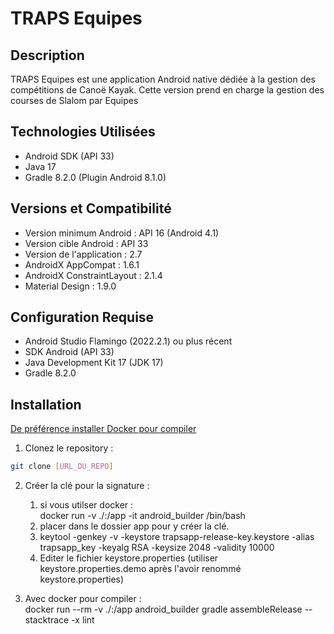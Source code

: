 # TRAPS Equipes

## Description
TRAPS Equipes est une application Android native dédiée à la gestion des compétitions de Canoë Kayak. 
Cette version prend en charge la gestion des courses de Slalom par Equipes 

## Technologies Utilisées
- Android SDK (API 33)
- Java 17
- Gradle 8.2.0 (Plugin Android 8.1.0)

## Versions et Compatibilité
- Version minimum Android : API 16 (Android 4.1)
- Version cible Android : API 33
- Version de l'application : 2.7
- AndroidX AppCompat : 1.6.1
- AndroidX ConstraintLayout : 2.1.4
- Material Design : 1.9.0

## Configuration Requise
- Android Studio Flamingo (2022.2.1) ou plus récent
- SDK Android (API 33)
- Java Development Kit 17 (JDK 17)
- Gradle 8.2.0

## Installation
[De préférence installer Docker pour compiler](https://github.com/strade03/Traps-Kayak/tree/main/Outils_Compilation)
1. Clonez le repository :
```bash
git clone [URL_DU_REPO]
``` 
2. Créer la clé pour la signature :
   1. si vous utilser docker :<br>
         docker run -v ./:/app -it android_builder /bin/bash
   2. placer dans le dossier app pour y créer la clé.
   3. keytool -genkey -v -keystore trapsapp-release-key.keystore -alias trapsapp_key -keyalg RSA -keysize 2048 -validity 10000
   4. Editer le fichier keystore.properties (utiliser keystore.properties.demo après l'avoir renommé keystore.properties)

3. Avec docker pour compiler :<br>
      docker run --rm  -v ./:/app android_builder gradle assembleRelease --stacktrace -x lint

